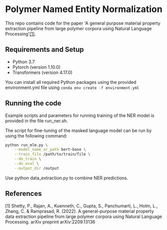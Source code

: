 # Polymer Named Entity Normalization

This repo contains code for the paper 'A general purpose material property extraction
pipeline from large polymer corpora using Natural Language Processing'[[1]](http://arxiv.org/abs/2209.13136).

## Requirements and Setup

- Python 3.7
- Pytorch (version 1.10.0)
- Transformers (version 4.17.0)

You can install all required Python packages using the provided environment.yml file using `conda env create -f environment.yml`

## Running the code

Example scripts and parameters for running training of the NER model is provided in the file run_ner.sh.

The script for fine-tuning of the masked language model can be run by using the following command:

```bash
python run_mlm.py \
    --model_name_or_path bert-base \
    --train_file /path/to/train/file \
    --do_train \
    --do_eval \
    --output_dir /output
```

Use python data_extraction.py to combine NER predictions.

## References

[1] Shetty, P., Rajan, A., Kuenneth, C., Gupta, S., Panchumarti, L., Holm, L., Zhang, C. & Ramprasad, R. (2022). A general-purpose material property data extraction pipeline from large polymer corpora using Natural Language Processing. arXiv preprint arXiv:2209.13136
